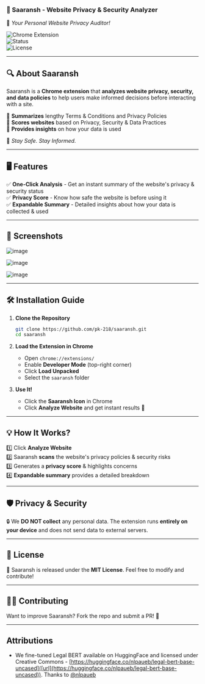 
### **📜 Saaransh - Website Privacy & Security Analyzer**  

🚀 *Your Personal Website Privacy Auditor!*  

![Chrome Extension](https://img.shields.io/badge/Chrome-Extension-blue?logo=googlechrome)  
![Status](https://img.shields.io/badge/Status-Active-success)  
![License](https://img.shields.io/badge/License-MIT-green)  

---

## **🔍 About Saaransh**  
Saaransh is a **Chrome extension** that **analyzes website privacy, security, and data policies** to help users make informed decisions before interacting with a site.  

🔹 **Summarizes** lengthy Terms & Conditions and Privacy Policies  
🔹 **Scores websites** based on Privacy, Security & Data Practices  
🔹 **Provides insights** on how your data is used  

🚀 *Stay Safe. Stay Informed.*  

---

## **🖥️ Features**  
✅ **One-Click Analysis** - Get an instant summary of the website's privacy & security status  
✅ **Privacy Score** - Know how safe the website is before using it  
✅ **Expandable Summary** - Detailed insights about how your data is collected & used  

---

## **📸 Screenshots**  

![image](https://github.com/user-attachments/assets/371d3015-e682-4786-bdf7-0d8aba32544b)

![image](https://github.com/user-attachments/assets/063dd048-2f95-46a9-8d0f-c508a6b73674)

![image](https://github.com/user-attachments/assets/d19ff6b3-2843-4c8c-b1cc-761c17d5d7fd)


 

---

## **🛠️ Installation Guide**  

1. **Clone the Repository**  
   ```bash
   git clone https://github.com/pk-218/saaransh.git
   cd saaransh
   ```

2. **Load the Extension in Chrome**  
   - Open `chrome://extensions/`  
   - Enable **Developer Mode** (top-right corner)  
   - Click **Load Unpacked**  
   - Select the `saaransh` folder  

3. **Use It!**  
   - Click the **Saaransh Icon** in Chrome  
   - Click **Analyze Website** and get instant results 🚀  



---

## **💡 How It Works?**  

1️⃣ Click **Analyze Website**  
2️⃣ Saaransh **scans** the website's privacy policies & security risks  
3️⃣ Generates a **privacy score** & highlights concerns  
4️⃣ **Expandable summary** provides a detailed breakdown  

---

## **🛡️ Privacy & Security**  
🔒 We **DO NOT collect** any personal data. The extension runs **entirely on your device** and does not send data to external servers.  

---

## **📜 License**  
📖 Saaransh is released under the **MIT License**. Feel free to modify and contribute!  

---

## **👨‍💻 Contributing**  
Want to improve Saaransh? Fork the repo and submit a PR! 💙  

---


## Attributions

- We fine-tuned Legal BERT available on HuggingFace and licensed under Creative Commons - [https://huggingface.co/nlpaueb/legal-bert-base-uncased]([url](https://huggingface.co/nlpaueb/legal-bert-base-uncased)). Thanks to [@nlpaueb](https://github.com/nlpaueb)

  
